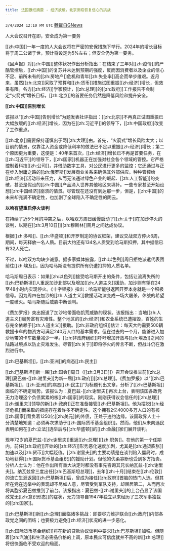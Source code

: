 ```yaml
---
title: 法国报纸摘要 - 经济放缓，北京面临恢复信心的挑战
---
```

`3/4/2024 12:10 PM UTC` [轉載自GNews](https://gnews.org/articles/2363601)

人大会议召开在即，安全成为第一要务

[[zh:中国]]一年一度的人大会议将在严密的安保措施下举行。2024年的增长目标将于周二公诸于世，预计将设定为5%左右；但安全仍为第一要务。

《回声报》对[[zh:中国]]整体状况作出分析指出：在结束了三年对[[zh:疫情]]的严酷管控后，[[zh:中国]]的复苏并未达到预期的强度，反而因消费者以及企业的信心不足、前所未有的[[zh:房地产]]危机和青年[[zh:失业率]]高企而举步维艰。近月来，虽然[[zh:北京]]采取了预算和[[zh:货币]]措施试图重振[[zh:经济]]增长，但效果有限。各方[[zh:经济]]学家预计，[[zh:总理]]的[[zh:政府]]工作报告不会制定“火箭式”增长目标，[[zh:北京]]的首要任务仍然是降低风险和提升安全。

**[[zh:中国]]告别增长**

该报以“[[zh:中国]]告别增长”为题发表社评指出：[[zh:北京]]不再真正试图重振已大幅放缓的[[zh:经济]]增长，因为在[[zh:习近平]]的领导下，[[zh:中国政府]]改变了工作重点。

[[zh:北京]]需要保持谨慎出于两[[zh:大理]]由。首先，“火箭式”增长风险太大；以目前的情景，仅靠注入资金或降低利率的做法已不足以重振[[zh:经济]]增长；第二个原因更为重要，这便是：40年来首次，[[zh:经济]]增长已不再是首要任务，在[[zh:习近平]]的领导下，[[zh:国家]]机器正在加强对社会各个领域的管控。它严格控制着科技[[zh:公司]]，并借助数字工具，对公民进行更多的监控；它还通过与正在步入附庸之路的[[zh:俄罗斯]]发展商业关系来确保其外部供应。种种管控给[[zh:经济]]活动带来压力，从而无法通过绿色产业的崛起、[[zh:人工智能]]的突破，甚至是假设的[[zh:中国]]产品涌入世界其他地区来填补。一些专家甚至开始设想[[zh:中国经济]]崩溃的情景。尽管现在还没有到达那一步，但是，[[zh:中国]]的未来却充满不确定性，也加剧了全球陷入不确定性的阴云。

**以哈有望重启停火谈判**

在持续了近5个月的冲突之后，以哈双方周日缓慢启动了[[zh:关于]]在加沙停火的谈判，以期在[[zh:3月10日]][[zh:穆斯林]]斋月之间达成协议。

根据[[zh:多哈]]、[[zh:华盛顿]]和开罗制定的协议框架，建议交战双方停火6周，期间，每天释放一名人质。目前大约还有134名人质受到哈马斯扣押，其中据信已有32人死亡。

不过，以哈双方均缺少诚意。据多家媒体披露，[[zh:以色列]]周日拒绝派遣代表团前往[[zh:埃及]]，因为哈马斯没有提供所有仍遭扣押的人质名单。

哈马斯周日表示：如果[[zh:以色列]]接受哈马斯开出的条件，包括让流离失所的[[zh:巴勒斯坦]]人重返加沙北部以及增加[[zh:人道主义]]援助，加沙则有望在24至48小时内实现停火。《十字架报》指出：哈马斯能够返回开罗本身就是一个积极信号。因为周四在加沙的[[zh:人道主义]]救援活动演变成一场大屠杀，休战的希望一度破灭。哈马斯随后威胁中断谈判。

《费加罗报》突出报道了加沙地带面临饥荒威胁的现状。该报指出：当地[[zh:人道主义]]局势富有灾难性。整个地区的[[zh:经济]]和农业系统已遭摧毁，百姓的生存完全依赖于[[zh:人道主义]]援助。[[zh:非政府组织]]估计：每天大约需要500辆救援卡车的物资方可满足240万人口的基本需求。但在过去的一个月，能够进入加沙地带的卡车数量减少一半。[[zh:非政府组织]]呼吁增加开放与[[zh:埃及]]之间的陆路过境点以防止灾难发生。尽管[[zh:关于]]即将停火的传言不断，但战斗仍在激烈进行中。

[[zh:巴基斯坦]]，[[zh:亚洲]]的病态[[zh:民主]]

[[zh:巴基斯坦]]新一届[[zh:国会]]周日（[[zh:3月3日]]）召开会议推举前[[zh:总理]]夏巴兹-[[zh:谢里夫]]为新一届[[zh:政府]][[zh:总理]]。《费加罗报》以“[[zh:巴基斯坦]]，[[zh:亚洲]]的病态[[zh:民主]]”为标题刊出文章，分析了[[zh:巴基斯坦]]面临的不确定局势。该报认为：夏巴兹-[[zh:谢里夫]]再次上台，表明该国各政党无力治理这个负债累累的核[[zh:国家]]的现实。刚刚获得议会信任的[[zh:总理]][[zh:谢里夫]]领导的新[[zh:政府]]正在准备接管[[zh:巴基斯坦]]。他为摆脱[[zh:经济危机]]而采取的措施存在着许多不确定性。这个拥有2亿4000多万人口的有核[[zh:国家]]背负着1250亿[[zh:美元]]的外债，正处于违约边缘。该国政界人士十分清楚地知道：必须再次求助于[[zh:国际货币基金组织]]。然而，他们从未向选民表明如何在[[zh:立法]]选举后与[[zh:华盛顿]]的[[zh:金融]]家们展开谈判。

现年72岁的夏巴兹-[[zh:谢里夫]]重返[[zh:总理]][[zh:职务]]。在他的第一个任期内，前任[[zh:政府]]开始的[[zh:经济]]形势恶化速度加剧，尤其是[[zh:通货膨胀]]加速以及[[zh:货币]]大幅贬值。[[zh:谢里夫]]的主要功绩是在谈判陷入僵局时，成功地获得[[zh:国际货币基金组织]]的援助计划。但他的优柔寡断也受到多方指责。分析人士认为：他在作出所有重大决定时都没有事先咨询其兄长纳瓦兹-[[zh:谢里夫]]。纳瓦兹曾三度出任[[zh:巴基斯坦总理]]，去年[[zh:十月]]结束在[[zh:伦敦]]的流亡生涯返回[[zh:巴基斯坦]]后，曾成为接任[[zh:政府]]首脑的热门人选。但其所在党在选举中的表现却不尽如人意，尽管受到军队支持，却屈居第二，从而再次将其胞弟夏巴兹推到了前台。该报指出：夏巴兹-[[zh:谢里夫]]的上台凸显了该国政党无[[zh:意识形态]]的症状，无力领导自1947年独立以来经历了三次军事独裁的[[zh:国家]]。

[[zh:巴基斯坦]]新[[zh:总理]]面临诸多挑战：即要尽力维护联合[[zh:政府]]内部各政党之间的团结；也要极力避免[[zh:经济]]状况的进一步恶化。

[[zh:国际货币基金组织]]将在新的贷款协议谈判中要求[[zh:巴基斯坦]]加税。但随着[[zh:汽油]]和生活必需品价格的上调，原本民众可信度就并不高的新[[zh:总理]]将很快面临不受欢迎的局面。
